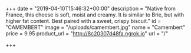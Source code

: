 +++
date = "2019-04-10T15:46:32+00:00"
description = "Native from France, this cheese is soft, moist and creamy. It is similar to Brie, but with higher fat content. Best paired with a sweet, crispy biscuit."
id = "CAMEMBERT"
image = "/uploads/camembert.jpg"
name = "Camembert"
price = 9.95
product_url = "http://8c20307d48fa.ngrok.io"
url = "/"

+++
